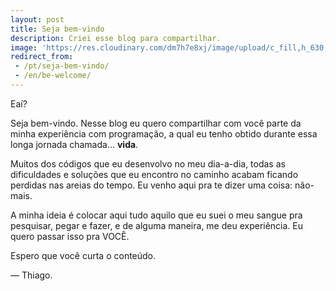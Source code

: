 ```yaml
---
layout: post
title: Seja bem-vindo
description: Criei esse blog para compartilhar.
image: 'https://res.cloudinary.com/dm7h7e8xj/image/upload/c_fill,h_630,w_1200/v1501172974/Welcome-PNG-Transparent_pwc7ip.png'
redirect_from:
 - /pt/seja-bem-vindo/
 - /en/be-welcome/
---
```


Eaí?

Seja bem-vindo. Nesse blog eu quero compartilhar com você parte da minha experiência com programação, a qual eu tenho obtido durante essa longa jornada chamada... **vida**.

Muitos dos códigos que eu desenvolvo no meu dia-a-dia, todas as dificuldades e soluções que eu encontro no caminho acabam ficando perdidas nas areias do tempo. Eu venho aqui pra te dizer uma coisa: não-mais.

A minha ideia é colocar aqui tudo aquilo que eu suei o meu sangue pra pesquisar, pegar e fazer, e de alguma maneira, me deu experiência. Eu quero passar isso pra VOCÊ.

Espero que você curta o conteúdo.

— Thiago.
